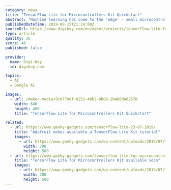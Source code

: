 ```yaml
---
category: news
title: "TensorFlow Lite for Microcontrollers Kit Quickstart"
abstract: "Machine learning has come to the 'edge' - small microcontrollers that can run a very miniature version of TensorFlow Lite to do ML computations. But you don't need super complex hardware to start developing your own TensorFlow models! We've curated a ..."
publishedDateTime: 2019-08-15T21:24:00Z
sourceUrl: https://www.digikey.com/en/maker/projects/tensorflow-lite-for-microcontrollers-kit-quickstart/1b372b69e44f4d988b5363741a61882d
type: article
quality: 36
score: 46
published: false

provider:
  name: Digi-Key
  id: digikey.com

topics:
  - AI
  - Google AI

images:
  - url: /maker-media/8c67798f-0252-4bb2-9b08-2b486da62670
    width: 640
    height: 480
    title: "TensorFlow Lite for Microcontrollers Kit Quickstart"

related:
  - url: https://www.geeky-gadgets.com/tensorflow-lite-23-07-2019/
    title: "Adafruit makes available a TensorFlow Lite Kit tutorial"
    images:
      - url: https://www.geeky-gadgets.com/wp-content/uploads/2019/07/TensorFlow-Lite.jpg
        width: 700
        height: 500
  - url: https://www.geeky-gadgets.com/tensorflow-lite-for-microcontrollers-kit-18-07-2019/
    title: "TensorFlow Lite for Microcontrollers Kit available soon"
    images:
      - url: https://www.geeky-gadgets.com/wp-content/uploads/2019/07/TensorFlow-Lite-for-Microcontrollers-Kit.jpg
        width: 700
        height: 500
---
```

